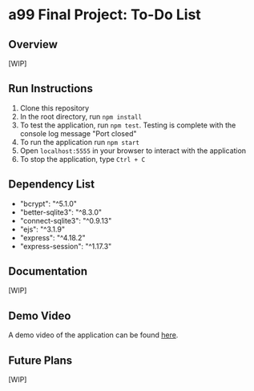 # a99 Final Project: To-Do List

## Overview

[WIP]

## Run Instructions

1. Clone this repository
2. In the root directory, run `npm install`
3. To test the application, run `npm test`. Testing is complete with the console log message "Port closed"
4. To run the application run `npm start`
5. Open `localhost:5555` in your browser to interact with the application
6. To stop the application, type `Ctrl + C`

## Dependency List

- "bcrypt": "^5.1.0"
- "better-sqlite3": "^8.3.0"
- "connect-sqlite3": "^0.9.13"
- "ejs": "^3.1.9"
- "express": "^4.18.2"
- "express-session": "^1.17.3"

## Documentation

[WIP]

## Demo Video

A demo video of the application can be found [here](https://www.youtube.com/watch?v=PQ6qNqVRFZY&t=17s).

## Future Plans

[WIP]
